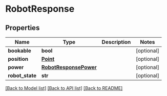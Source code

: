 # RobotResponse

## Properties
Name | Type | Description | Notes
------------ | ------------- | ------------- | -------------
**bookable** | **bool** |  | [optional] 
**position** | [**Point**](Point.md) |  | [optional] 
**power** | [**RobotResponsePower**](RobotResponsePower.md) |  | [optional] 
**robot_state** | **str** |  | [optional] 

[[Back to Model list]](../README.md#documentation-for-models) [[Back to API list]](../README.md#documentation-for-api-endpoints) [[Back to README]](../README.md)


